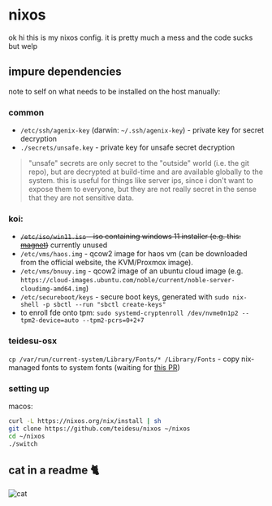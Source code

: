 # nixos 

ok hi this is my nixos config. it is pretty much a mess and the code sucks but welp

## impure dependencies
note to self on what needs to be installed on the host manually:

### common
- `/etc/ssh/agenix-key` (darwin: `~/.ssh/agenix-key`) - private key for secret decryption
- `./secrets/unsafe.key` - private key for unsafe secret decryption

> "unsafe" secrets are only secret to the "outside" world (i.e. the git repo), but are decrypted at build-time
> and are available globally to the system. this is useful for things like server ips, since i don't want to
> expose them to everyone, but they are not really secret in the sense that they are not sensitive data.

### koi:
- ~~`/etc/iso/win11.iso` - iso containing windows 11 installer (e.g. this: [magnet](magnet:?xt=urn:btih:56197d53136ffcecbae5225f0ac761121eacdac6&dn=Win11_22H2_English_x64v1.iso&tr=udp%3a%2f%2ftracker.torrent.eu.org%3a451%2fannounce&tr=udp%3a%2f%2ftracker.tiny-vps.com%3a6969%2fannounce&tr=udp%3a%2f%2fopen.stealth.si%3a80%2fannounce))~~ currently unused
- `/etc/vms/haos.img` - qcow2 image for haos vm (can be downloaded from the official website, the KVM/Proxmox image).
- `/etc/vms/bnuuy.img` - qcow2 image of an ubuntu cloud image (e.g. `https://cloud-images.ubuntu.com/noble/current/noble-server-cloudimg-amd64.img`)
- `/etc/secureboot/keys` - secure boot keys, generated with `sudo nix-shell -p sbctl --run "sbctl create-keys"`
- to enroll fde onto tpm: `sudo systemd-cryptenroll /dev/nvme0n1p2 --tpm2-device=auto --tpm2-pcrs=0+2+7`

### teidesu-osx
`cp /var/run/current-system/Library/Fonts/* /Library/Fonts` - copy nix-managed fonts to system fonts (waiting for [this PR](https://github.com/LnL7/nix-darwin/pull/754))

### setting up

macos:
```bash
curl -L https://nixos.org/nix/install | sh
git clone https://github.com/teidesu/nixos ~/nixos
cd ~/nixos
./switch
```

## cat in a readme 🐈

![cat](https://cataas.com/cat)
